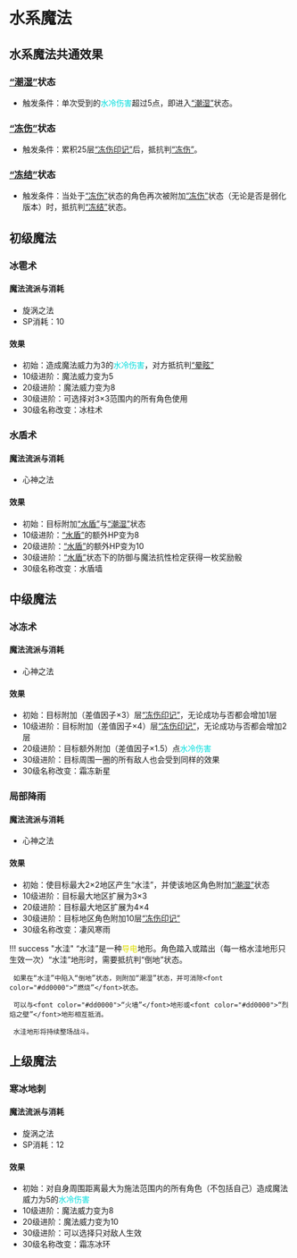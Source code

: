 # 水系魔法

## 水系魔法共通效果

### <a href="../../../status/normal/#潮湿" target="_blank">“潮湿”</a>状态

* 触发条件：单次受到的<font color="#00dddd">水冷伤害</font>超过5点，即进入<a href="../../../status/normal/#潮湿" target="_blank">“潮湿”</a>状态。

### <a href="../../../status/normal/#冻伤" target="_blank">“冻伤”</a>状态

* 触发条件：累积25层<a href="../../../status/mark/#冻伤印记" target="_blank">“冻伤印记”</a>后，抵抗判<a href="../../../status/normal/#冻伤" target="_blank">“冻伤”</a>。

### <a href="../../../status/normal/#冻结" target="_blank">“冻结”</a>状态

* 触发条件：当处于<a href="../../../status/normal/#冻伤" target="_blank">“冻伤”</a>状态的角色再次被附加<a href="../../../status/normal/#冻伤" target="_blank">“冻伤”</a>状态（无论是否是弱化版本）时，抵抗判<a href="../../../status/normal/#冻结" target="_blank">“冻结”</a>状态。

## 初级魔法

### 冰雹术

#### 魔法流派与消耗

* 旋涡之法
* SP消耗：10

#### 效果

* 初始：造成魔法威力为3的<font color="#00dddd">水冷伤害</font>，对方抵抗判<a href="../../../status/normal/#晕眩" target="_blank">“晕眩”</a>
* 10级进阶：魔法威力变为5
* 20级进阶：魔法威力变为8
* 30级进阶：可选择对3×3范围内的所有角色使用
* 30级名称改变：冰柱术

### 水盾术

#### 魔法流派与消耗

* 心神之法

#### 效果

* 初始：目标附加<a href="../../../status/normal/#水盾" target="_blank">“水盾”</a>与<a href="../../../status/normal/#潮湿" target="_blank">“潮湿”</a>状态
* 10级进阶：<a href="../../../status/normal/#水盾" target="_blank">“水盾”</a>的额外HP变为8
* 20级进阶：<a href="../../../status/normal/#水盾" target="_blank">“水盾”</a>的额外HP变为10
* 30级进阶：<a href="../../../status/normal/#水盾" target="_blank">“水盾”</a>状态下的防御与魔法抗性检定获得一枚奖励骰
* 30级名称改变：水盾墙

## 中级魔法

### 冰冻术

#### 魔法流派与消耗

* 心神之法

#### 效果

* 初始：目标附加（差值因子×3）层<a href="../../../status/mark/#冻伤印记" target="_blank">“冻伤印记”</a>，无论成功与否都会增加1层
* 10级进阶：目标附加（差值因子×4）层<a href="../../../status/mark/#冻伤印记" target="_blank">“冻伤印记”</a>，无论成功与否都会增加2层
* 20级进阶：目标额外附加（差值因子×1.5）点<font color="#00dddd">水冷伤害</font>
* 30级进阶：目标周围一圈的所有敌人也会受到同样的效果
* 30级名称改变：霜冻新星

### 局部降雨

#### 魔法流派与消耗

* 心神之法

#### 效果

* 初始：使目标最大2×2地区产生“水洼”，并使该地区角色附加<a href="../../../status/normal/#潮湿" target="_blank">“潮湿”</a>状态
* 10级进阶：目标最大地区扩展为3×3
* 20级进阶：目标最大地区扩展为4×4
* 30级进阶：目标地区角色附加10层<a href="../../../status/mark/#冻伤印记" target="_blank">“冻伤印记”</a>
* 30级名称改变：凄风寒雨

!!! success "水洼"
     “水洼”是一种<font color="#dddd00">导电</font>地形。角色踏入或踏出（每一格水洼地形只生效一次）“水洼”地形时，需要抵抗判“倒地”状态。

     如果在“水洼”中陷入“倒地”状态，则附加“潮湿”状态，并可消除<font color="#dd0000">“燃烧”</font>状态。

     可以与<font color="#dd0000">“火墙”</font>地形或<font color="#dd0000">“烈焰之壁”</font>地形相互抵消。

     水洼地形将持续整场战斗。

## 上级魔法

### 寒冰地刺

#### 魔法流派与消耗

* 旋涡之法
* SP消耗：12

#### 效果

* 初始：对自身周围距离最大为施法范围内的所有角色（不包括自己）造成魔法威力为5的<font color="#00dddd">水冷伤害</font>
* 10级进阶：魔法威力变为8
* 20级进阶：魔法威力变为10
* 30级进阶：可以选择只对敌人生效
* 30级名称改变：霜冻冰环